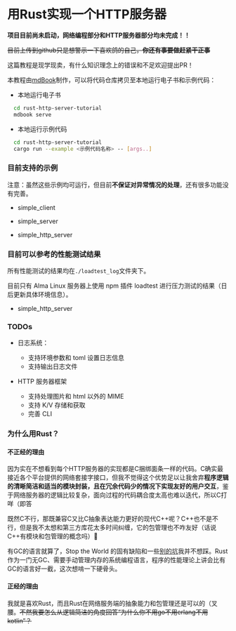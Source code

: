 # 用Rust实现一个HTTP服务器

**项目目前尚未启动，网络编程部分和HTTP服务器部分均未完成！！**

~~目前上传到github只是想警示一下喜欢鸽的自己，**你还有事要做赶紧干正事**~~

这篇教程是现学现卖，有什么知识理念上的错误和不足欢迎提出PR！

本教程由[mdBook](https://github.com/rust-lang/mdBook)制作，可以将代码仓库拷贝至本地运行电子书和示例代码：

- 本地运行电子书

```bash
  cd rust-http-server-tutorial
  mdbook serve
```

- 本地运行示例代码

```bash
  cd rust-http-server-tutorial
  cargo run --example <示例代码名称> -- [args..]
```

### 目前支持的示例

注意：虽然这些示例均可运行，但目前**不保证对异常情况的处理**，还有很多功能没有完善。

- simple_client

- simple_server

- simple_http_server

### 目前可以参考的性能测试结果

所有性能测试的结果均在``./loadtest_log``文件夹下。

目前只有 Alma Linux 服务器上使用 npm 插件 loadtest 进行压力测试的结果（日后更新具体环境信息）。

- simple_http_server

### TODOs

- 日志系统：
  - 支持环境参数和 toml 设置日志信息
  - 支持输出日志文件

- HTTP 服务器框架
  - 支持处理图片和 html 以外的 MIME
  - 支持 K/V 存储和获取
  - 完善 CLI


### 为什么用Rust？

#### 不正经的理由

因为实在不想看到每个HTTP服务器的实现都是C捆绑面条一样的代码。C确实最接近各个平台提供的网络套接字接口，但我不觉得这个优势足以让我舍弃**程序逻辑的清晰简洁和适当的模块封装，且在冗余代码少的情况下实现友好的用户交互**，鉴于网络服务器的逻辑比较复杂，面向过程的代码耦合度太高也难以迭代，所以C打咩（即答

既然C不行，那既兼容C又比C抽象表达能力更好的现代C++呢？C++也不是不行，但是我不太想和第三方库花太多时间纠缠，它的包管理也不咋友好（话说C++有模块和包管理的概念吗）🤔

有GC的语言就算了，Stop the World 的固有缺陷和一些[别的坑](https://blog.discord.com/why-discord-is-switching-from-go-to-rust-a190bbca2b1f)我并不想踩。Rust作为一门无GC、需要手动管理内存的系统编程语言，程序的性能理论上讲会比有GC的语言好一截，这次想啃一下硬骨头。

#### 正经的理由

我就是喜欢Rust，而且Rust在网络服务端的抽象能力和包管理还是可以的（叉腰。~~不然我要怎么从逻辑简洁的角度回答“为什么你不用go不用erlang不用kotlin”？~~



<!-- 
可能你会觉得我是不是把“不正经的理由”和“正经的理由”给写反了，这还真不是。 
说实话，在写这个 README 的时候，我并不清楚什么才是一个“好”的服务器框架的基础，这也是我想在实践中弄明白一些的东西。
因此，我也没有真正明白用语言 A 写服务器框架比用语言 B、语言 C 的优势与劣势究竟在哪里，所以只能让个人偏好代替我选择了。
作为一名开发者，我的经验还**不足以**让我对各个语言和框架作出相对公允的评价，而且以后也不太可能能做到。我只能做到在自己有所注意的领域中有那么一些发现而已。
-->

